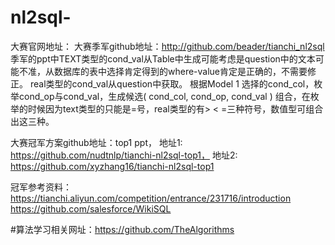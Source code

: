 # nl2sql-
大赛官网地址：
大赛季军github地址：http://github.com/beader/tianchi_nl2sql
季军的ppt中TEXT类型的cond_val从Table中生成可能考虑是question中的文本可能不准，从数据库的表中选择肯定得到的where-value肯定是正确的，不需要修正。
real类型的cond_val从question中获取。
根据Model 1 选择的cond_col，枚举cond_op与cond_val，生成候选( cond_col,  cond_op,  cond_val ) 组合，在枚举的时候因为text类型的只能是=号，real类型的有> < =三种符号，数值型可组合出这三种。




大赛冠军方案github地址：top1 ppt，
地址1: https://github.com/nudtnlp/tianchi-nl2sql-top1，
地址2: https://github.com/xyzhang16/tianchi-nl2sql-top1

冠军参考资料：
https://tianchi.aliyun.com/competition/entrance/231716/introduction
https://github.com/salesforce/WikiSQL


#算法学习相关网址：https://github.com/TheAlgorithms

